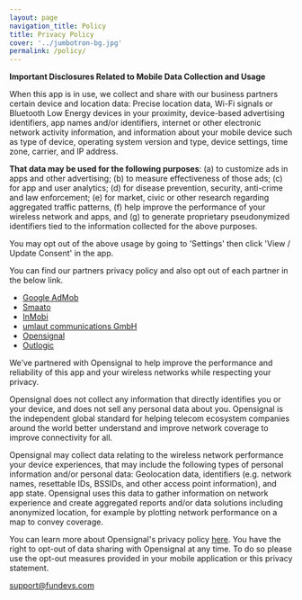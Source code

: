 ```yaml
---
layout: page
navigation_title: Policy
title: Privacy Policy
cover: '../jumbotron-bg.jpg'
permalink: /policy/
---
```


**Important Disclosures Related to Mobile Data Collection and Usage**

When this app is in use, we collect and share with our business partners certain device and location data:  Precise location data, Wi-Fi signals or Bluetooth Low Energy devices in your proximity, device-based advertising identifiers, app names and/or identifiers, internet or other electronic network activity information, and information about your mobile device such as type of device, operating system version and type, device settings, time zone, carrier, and IP address.  

**That data may be used for the following purposes**:  (a) to customize ads in apps and other advertising;  (b) to measure effectiveness of those ads; (c) for app and user analytics; (d) for disease prevention, security, anti-crime and law enforcement; (e) for market, civic or other research regarding aggregated traffic patterns, (f) help improve the performance of your wireless network and apps, and (g) to generate proprietary pseudonymized identifiers tied to the information collected for the above purposes.

You may opt out of the above usage by going to 'Settings' then click 'View / Update Consent' in the app.

You can find our partners privacy policy and also opt out of each partner in the below link.

- [Google AdMob](https://policies.google.com/privacy)
- [Smaato](https://www.smaato.com/privacy/)
- [InMobi](https://www.inmobi.com/privacy-policy)
- [umlaut communications GmbH](https://www.umlaut.com/privacy-policy)
- [Opensignal](https://www.opensignal.com/privacypolicy-for-crowdsourcedata)
- [Outlogic](https://outlogic.io/privacy-policy/)

We’ve partnered with Opensignal to help improve the performance and reliability of this app and your wireless networks while respecting your privacy.

Opensignal does not collect any information that directly identifies you or your device, and does not sell any personal data about you. Opensignal is the independent global standard for helping telecom ecosystem companies around the world better understand and improve network coverage to improve connectivity for all.

Opensignal may collect data relating to the wireless network performance your device experiences, that may include the following types of personal information and/or personal data: Geolocation data, identifiers (e.g. network names, resettable IDs, BSSIDs, and other access point information), and app state. Opensignal uses this data to gather information on network experience and create aggregated reports and/or data solutions including anonymized location, for example by plotting network performance on a map to convey coverage.

You can learn more about Opensignal's privacy policy [here](https://www.opensignal.com/privacypolicy-for-crowdsourcedata). You have the right to opt-out of data sharing with Opensignal at any time. To do so please use the opt-out measures provided in your mobile application or this privacy statement.

support@fundevs.com
